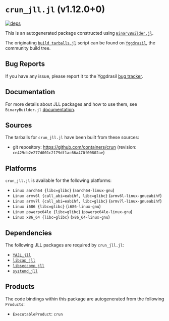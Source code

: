 # `crun_jll.jl` (v1.12.0+0)

[![deps](https://juliahub.com/docs/crun_jll/deps.svg)](https://juliahub.com/ui/Packages/crun_jll/fCPMs?page=2)

This is an autogenerated package constructed using [`BinaryBuilder.jl`](https://github.com/JuliaPackaging/BinaryBuilder.jl).

The originating [`build_tarballs.jl`](https://github.com/JuliaPackaging/Yggdrasil/blob/7fa51fe1197edf30f0206b7fb048ffccef983cd2/C/crun/build_tarballs.jl) script can be found on [`Yggdrasil`](https://github.com/JuliaPackaging/Yggdrasil/), the community build tree.

## Bug Reports

If you have any issue, please report it to the Yggdrasil [bug tracker](https://github.com/JuliaPackaging/Yggdrasil/issues).

## Documentation

For more details about JLL packages and how to use them, see `BinaryBuilder.jl` [documentation](https://docs.binarybuilder.org/stable/jll/).

## Sources

The tarballs for `crun_jll.jl` have been built from these sources:

* git repository: https://github.com/containers/crun (revision: `ce429cb2e277d001c2179df1ac66a470f00802ae`)

## Platforms

`crun_jll.jl` is available for the following platforms:

* `Linux aarch64 {libc=glibc}` (`aarch64-linux-gnu`)
* `Linux armv6l {call_abi=eabihf, libc=glibc}` (`armv6l-linux-gnueabihf`)
* `Linux armv7l {call_abi=eabihf, libc=glibc}` (`armv7l-linux-gnueabihf`)
* `Linux i686 {libc=glibc}` (`i686-linux-gnu`)
* `Linux powerpc64le {libc=glibc}` (`powerpc64le-linux-gnu`)
* `Linux x86_64 {libc=glibc}` (`x86_64-linux-gnu`)

## Dependencies

The following JLL packages are required by `crun_jll.jl`:

* [`YAJL_jll`](https://github.com/JuliaBinaryWrappers/YAJL_jll.jl)
* [`libcap_jll`](https://github.com/JuliaBinaryWrappers/libcap_jll.jl)
* [`libseccomp_jll`](https://github.com/JuliaBinaryWrappers/libseccomp_jll.jl)
* [`systemd_jll`](https://github.com/JuliaBinaryWrappers/systemd_jll.jl)

## Products

The code bindings within this package are autogenerated from the following `Products`:

* `ExecutableProduct`: `crun`
